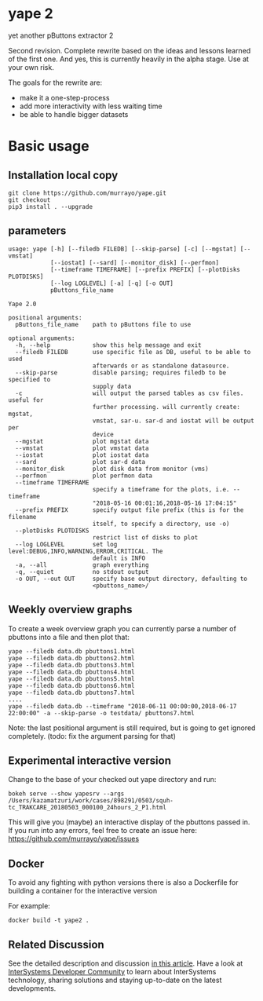 # yape 2
yet another pButtons extractor 2

Second revision. Complete rewrite based on the ideas and lessons learned of the first one. And yes, this is currently heavily in the alpha stage. Use at your own risk.

The goals for the rewrite are:
   * make it a one-step-process
   * add more interactivity with less waiting time
   * be able to handle bigger datasets

# Basic usage

## Installation local copy

```
git clone https://github.com/murrayo/yape.git
git checkout
pip3 install . --upgrade
```
## parameters
```
usage: yape [-h] [--filedb FILEDB] [--skip-parse] [-c] [--mgstat] [--vmstat]
            [--iostat] [--sard] [--monitor_disk] [--perfmon]
            [--timeframe TIMEFRAME] [--prefix PREFIX] [--plotDisks PLOTDISKS]
            [--log LOGLEVEL] [-a] [-q] [-o OUT]
            pButtons_file_name

Yape 2.0

positional arguments:
  pButtons_file_name    path to pButtons file to use

optional arguments:
  -h, --help            show this help message and exit
  --filedb FILEDB       use specific file as DB, useful to be able to used
                        afterwards or as standalone datasource.
  --skip-parse          disable parsing; requires filedb to be specified to
                        supply data
  -c                    will output the parsed tables as csv files. useful for
                        further processing. will currently create: mgstat,
                        vmstat, sar-u. sar-d and iostat will be output per
                        device
  --mgstat              plot mgstat data
  --vmstat              plot vmstat data
  --iostat              plot iostat data
  --sard                plot sar-d data
  --monitor_disk        plot disk data from monitor (vms)
  --perfmon             plot perfmon data
  --timeframe TIMEFRAME
                        specify a timeframe for the plots, i.e. --timeframe
                        "2018-05-16 00:01:16,2018-05-16 17:04:15"
  --prefix PREFIX       specify output file prefix (this is for the filename
                        itself, to specify a directory, use -o)
  --plotDisks PLOTDISKS
                        restrict list of disks to plot
  --log LOGLEVEL        set log level:DEBUG,INFO,WARNING,ERROR,CRITICAL. The
                        default is INFO
  -a, --all             graph everything
  -q, --quiet           no stdout output
  -o OUT, --out OUT     specify base output directory, defaulting to
                        <pbuttons_name>/
```
## Weekly overview graphs

To create a week overview graph you can currently parse a number of pbuttons into a file and then plot that:
```
yape --filedb data.db pbuttons1.html
yape --filedb data.db pbuttons2.html
yape --filedb data.db pbuttons3.html
yape --filedb data.db pbuttons4.html
yape --filedb data.db pbuttons5.html
yape --filedb data.db pbuttons6.html
yape --filedb data.db pbuttons7.html
....
yape --filedb data.db --timeframe "2018-06-11 00:00:00,2018-06-17 22:00:00" -a --skip-parse -o testdata/ pbuttons7.html
```
Note: the last positional argument is still required, but is going to get ignored completely. (todo: fix the argument parsing for that)

## Experimental interactive version

Change to the base of your checked out yape directory and run:
```
bokeh serve --show yapesrv --args /Users/kazamatzuri/work/cases/898291/0503/squh-tc_TRAKCARE_20180503_000100_24hours_2_P1.html
```

This will give you (maybe) an interactive display of the pbuttons passed in. If you run into any errors, feel free to create an issue here: https://github.com/murrayo/yape/issues

## Docker

To avoid any fighting with python versions there is also a Dockerfile for building a container for the interactive version

For example:
```
docker build -t yape2 .
```

## Related Discussion

See the detailed description and discussion [in this article](https://community.intersystems.com/post/yape-yet-another-pbuttons-extractor-and-automatically-create-charts).
Have a look at [InterSystems Developer Community](community.intersystems.com) to learn about InterSystems technology, sharing solutions and staying up-to-date on the latest developments.
